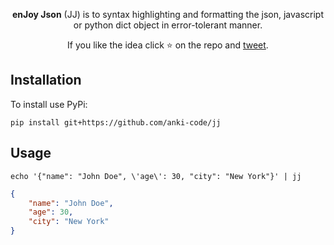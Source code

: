<p align="center">
<b>enJoy Json</b> (JJ) is to syntax highlighting and formatting the json, javascript or python dict object in error-tolerant manner.
</p>

<p align="center">
If you like the idea click ⭐ on the repo and <a href="https://twitter.com/intent/tweet?text=Nice%20xontrib%20for%20the%20xonsh%20shell!&url=https://github.com/xonsh/xontrib-jupyter" target="_blank">tweet</a>.
</p>


## Installation

To install use PyPi:

```xsh
pip install git+https://github.com/anki-code/jj
```

## Usage

```xsh
echo '{"name": "John Doe", \'age\': 30, "city": "New York"}' | jj
```
```json
{
    "name": "John Doe",
    "age": 30,
    "city": "New York"
}
```
